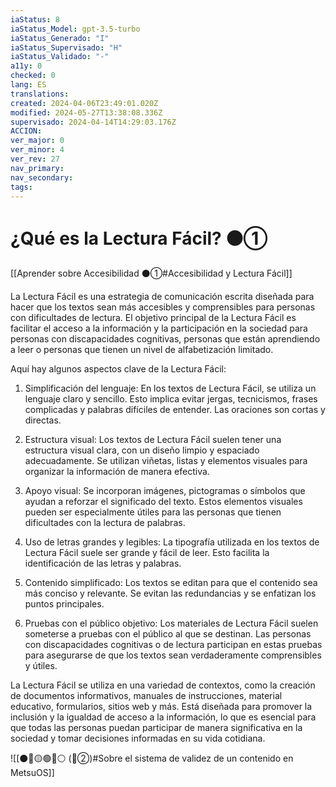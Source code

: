```yaml
---
iaStatus: 8
iaStatus_Model: gpt-3.5-turbo
iaStatus_Generado: "I"
iaStatus_Supervisado: "H"
iaStatus_Validado: "-"
a11y: 0
checked: 0
lang: ES
translations: 
created: 2024-04-06T23:49:01.020Z
modified: 2024-05-27T13:38:08.336Z
supervisado: 2024-04-14T14:29:03.176Z
ACCION: 
ver_major: 0
ver_minor: 4
ver_rev: 27
nav_primary: 
nav_secondary: 
tags:
---
```

# ¿Qué es la Lectura Fácil? ⚫①

[[Aprender sobre Accesibilidad ⚫①#Accesibilidad y Lectura Fácil]]

La Lectura Fácil es una estrategia de comunicación escrita diseñada para hacer que los textos sean más accesibles y comprensibles para personas con dificultades de lectura. El objetivo principal de la Lectura Fácil es facilitar el acceso a la información y la participación en la sociedad para personas con discapacidades cognitivas, personas que están aprendiendo a leer o personas que tienen un nivel de alfabetización limitado.

Aquí hay algunos aspectos clave de la Lectura Fácil:

1. Simplificación del lenguaje: En los textos de Lectura Fácil, se utiliza un lenguaje claro y sencillo. Esto implica evitar jergas, tecnicismos, frases complicadas y palabras difíciles de entender. Las oraciones son cortas y directas.
    
2. Estructura visual: Los textos de Lectura Fácil suelen tener una estructura visual clara, con un diseño limpio y espaciado adecuadamente. Se utilizan viñetas, listas y elementos visuales para organizar la información de manera efectiva.
    
3. Apoyo visual: Se incorporan imágenes, pictogramas o símbolos que ayudan a reforzar el significado del texto. Estos elementos visuales pueden ser especialmente útiles para las personas que tienen dificultades con la lectura de palabras.
    
4. Uso de letras grandes y legibles: La tipografía utilizada en los textos de Lectura Fácil suele ser grande y fácil de leer. Esto facilita la identificación de las letras y palabras.
    
5. Contenido simplificado: Los textos se editan para que el contenido sea más conciso y relevante. Se evitan las redundancias y se enfatizan los puntos principales.
    
6. Pruebas con el público objetivo: Los materiales de Lectura Fácil suelen someterse a pruebas con el público al que se destinan. Las personas con discapacidades cognitivas o de lectura participan en estas pruebas para asegurarse de que los textos sean verdaderamente comprensibles y útiles.
    

La Lectura Fácil se utiliza en una variedad de contextos, como la creación de documentos informativos, manuales de instrucciones, material educativo, formularios, sitios web y más. Está diseñada para promover la inclusión y la igualdad de acceso a la información, lo que es esencial para que todas las personas puedan participar de manera significativa en la sociedad y tomar decisiones informadas en su vida cotidiana.

![[⚫🔴🟡🟢🔵⚪ (🔴②)#Sobre el sistema de validez de un contenido en MetsuOS]]